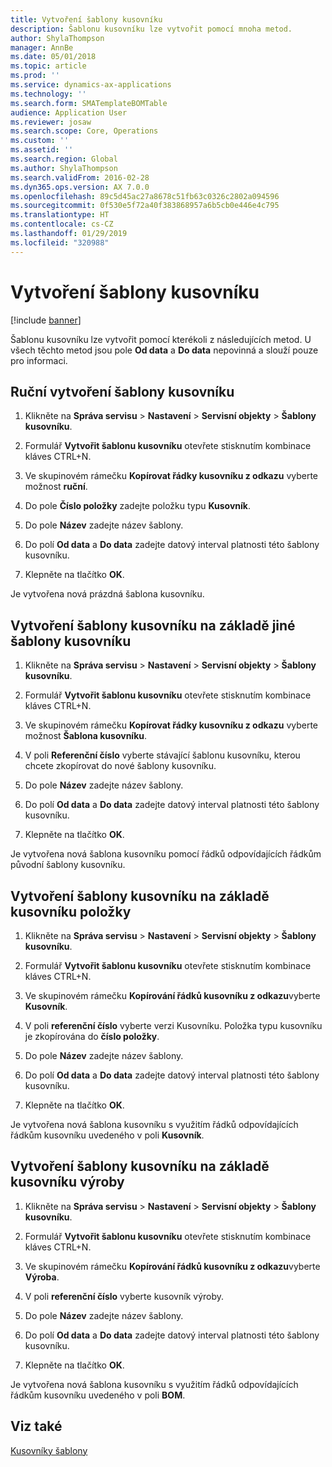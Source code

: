 ```yaml
---
title: Vytvoření šablony kusovníku
description: Šablonu kusovníku lze vytvořit pomocí mnoha metod.
author: ShylaThompson
manager: AnnBe
ms.date: 05/01/2018
ms.topic: article
ms.prod: ''
ms.service: dynamics-ax-applications
ms.technology: ''
ms.search.form: SMATemplateBOMTable
audience: Application User
ms.reviewer: josaw
ms.search.scope: Core, Operations
ms.custom: ''
ms.assetid: ''
ms.search.region: Global
ms.author: ShylaThompson
ms.search.validFrom: 2016-02-28
ms.dyn365.ops.version: AX 7.0.0
ms.openlocfilehash: 89c5d45ac27a8678c51fb63c0326c2802a094596
ms.sourcegitcommit: 0f530e5f72a40f383868957a6b5cb0e446e4c795
ms.translationtype: HT
ms.contentlocale: cs-CZ
ms.lasthandoff: 01/29/2019
ms.locfileid: "320988"
---
```

# <a name="create-a-template-bom"></a>Vytvoření šablony kusovníku   

[!include [banner](../includes/banner.md)]


Šablonu kusovníku lze vytvořit pomocí kterékoli z následujících metod. U všech těchto metod jsou pole **Od data** a **Do data** nepovinná a slouží pouze pro informaci.

## <a name="create-a-template-bom-manually"></a>Ruční vytvoření šablony kusovníku

1.  Klikněte na **Správa servisu** \> **Nastavení** \> **Servisní objekty** \> **Šablony kusovníku**.

2.  Formulář **Vytvořit šablonu kusovníku** otevřete stisknutím kombinace kláves CTRL+N.

3.  Ve skupinovém rámečku **Kopírovat řádky kusovníku z odkazu** vyberte možnost **ruční**.

4.  Do pole **Číslo položky** zadejte položku typu **Kusovník**.

5.  Do pole **Název** zadejte název šablony.

6.  Do polí **Od data** a **Do data** zadejte datový interval platnosti této šablony kusovníku.

7.  Klepněte na tlačítko **OK**.

Je vytvořena nová prázdná šablona kusovníku.

## <a name="create-a-template-bom-based-on-another-template-bom"></a>Vytvoření šablony kusovníku na základě jiné šablony kusovníku

1.  Klikněte na **Správa servisu** \> **Nastavení** \> **Servisní objekty** \> **Šablony kusovníku**.

2.  Formulář **Vytvořit šablonu kusovníku** otevřete stisknutím kombinace kláves CTRL+N.

3.  Ve skupinovém rámečku **Kopírovat řádky kusovníku z odkazu** vyberte možnost **Šablona kusovníku**.

4.  V poli **Referenční číslo** vyberte stávající šablonu kusovníku, kterou chcete zkopírovat do nové šablony kusovníku.

5.  Do pole **Název** zadejte název šablony.

6.  Do polí **Od data** a **Do data** zadejte datový interval platnosti této šablony kusovníku.

7.  Klepněte na tlačítko **OK**.

Je vytvořena nová šablona kusovníku pomocí řádků odpovídajících řádkům původní šablony kusovníku.

## <a name="create-a-template-bom-based-on-an-item-bom"></a>Vytvoření šablony kusovníku na základě kusovníku položky

1.  Klikněte na **Správa servisu** \> **Nastavení** \> **Servisní objekty** \> **Šablony kusovníku**.

2.  Formulář **Vytvořit šablonu kusovníku** otevřete stisknutím kombinace kláves CTRL+N.

3.  Ve skupinovém rámečku **Kopírování řádků kusovníku z odkazu**vyberte **Kusovník**.

4.  V poli **referenční číslo** vyberte verzi Kusovníku. Položka typu kusovníku je zkopírována do **číslo položky**.

5.  Do pole **Název** zadejte název šablony.

6.  Do polí **Od data** a **Do data** zadejte datový interval platnosti této šablony kusovníku.

7.  Klepněte na tlačítko **OK**.

Je vytvořena nová šablona kusovníku s využitím řádků odpovídajících řádkům kusovníku uvedeného v poli **Kusovník**.

## <a name="create-a-template-bom-based-on-a-production-bom"></a>Vytvoření šablony kusovníku na základě kusovníku výroby

1.  Klikněte na **Správa servisu** \> **Nastavení** \> **Servisní objekty** \> **Šablony kusovníku**.

2.  Formulář **Vytvořit šablonu kusovníku** otevřete stisknutím kombinace kláves CTRL+N.

3.  Ve skupinovém rámečku **Kopírování řádků kusovníku z odkazu**vyberte **Výroba**.

4.  V poli **referenční číslo** vyberte kusovník výroby.

5.  Do pole **Název** zadejte název šablony.

6.  Do polí **Od data** a **Do data** zadejte datový interval platnosti této šablony kusovníku.

7.  Klepněte na tlačítko **OK**.

Je vytvořena nová šablona kusovníku s využitím řádků odpovídajících řádkům kusovníku uvedeného v poli **BOM**.

## <a name="see-also"></a>Viz také

[Kusovníky šablony](template-boms.md)

  


